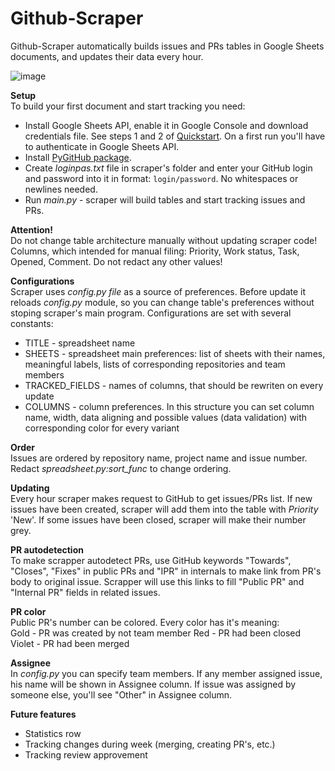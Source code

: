 # Github-Scraper

Github-Scraper automatically builds issues and PRs tables in Google Sheets documents, and updates their data every hour.

![image](https://cdn1.imggmi.com/uploads/2019/8/31/412b7ab2c12f86916559343125942f7d-full.png)

**Setup**  
To build your first document and start tracking you need:
* Install Google Sheets API, enable it in Google Console and download credentials file. See steps 1 and 2 of [Quickstart](https://developers.google.com/sheets/api/quickstart/python). On a first run you'll have to authenticate in Google Sheets API.
* Install [PyGitHub package](https://pygithub.readthedocs.io/en/latest/introduction.html).
* Create *loginpas.txt* file in scraper's folder and enter your GitHub login and password into it in format: `login/password`. No whitespaces or newlines needed.
* Run *main.py* - scraper will build tables and start tracking issues and PRs.

**Attention!**  
Do not change table architecture manually without updating scraper code! Columns, which intended for manual filing: Priority, Work status, Task, Opened, Comment. Do not redact any other values!  

**Configurations**  
Scraper uses *config.py file* as a source of preferences. Before update it reloads *config.py* module, so you can change table's preferences without stoping scraper's main program. Configurations are set with several constants:
* TITLE - spreadsheet name
* SHEETS - spreadsheet main preferences: list of sheets with their names, meaningful labels, lists of corresponding repositories and team members
* TRACKED_FIELDS - names of columns, that should be rewriten on every update
* COLUMNS - column preferences. In this structure you can set column name, width, data aligning and possible values (data validation) with corresponding color for every variant

**Order**  
Issues are ordered by repository name, project name and issue number. Redact *spreadsheet.py:sort_func* to change ordering.  

**Updating**  
Every hour scraper makes request to GitHub to get issues/PRs list. If new issues have been created, scraper will add them into the table with *Priority* 'New'. If some issues have been closed, scraper will make their number grey.  

**PR autodetection**  
To make scrapper autodetect PRs, use GitHub keywords "Towards", "Closes", "Fixes" in public PRs and "IPR" in internals to make link from PR's body to original issue. Scrapper will use this links to fill "Public PR" and "Internal PR" fields in related issues.  

**PR color**  
Public PR's number can be colored. Every color has it's meaning:  
Gold - PR was created by not team member
Red - PR had been closed  
Violet - PR had been merged  

**Assignee**  
In *config.py* you can specify team members. If any member assigned issue, his name will be shown in Assignee column. If issue was assigned by someone else, you'll see "Other" in Assignee column.  

**Future features**  
* Statistics row
* Tracking changes during week (merging, creating PR's, etc.)
* Tracking review approvement
